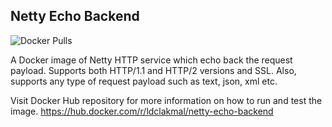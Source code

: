 ## Netty Echo Backend

![Docker Pulls](https://img.shields.io/docker/pulls/ldclakmal/netty-echo-backend)

A Docker image of Netty HTTP service which echo back the request payload. Supports both HTTP/1.1 and HTTP/2 versions and SSL. Also, supports any type of request payload such as text, json, xml etc.

Visit Docker Hub repository for more information on how to run and test the image.
https://hub.docker.com/r/ldclakmal/netty-echo-backend
